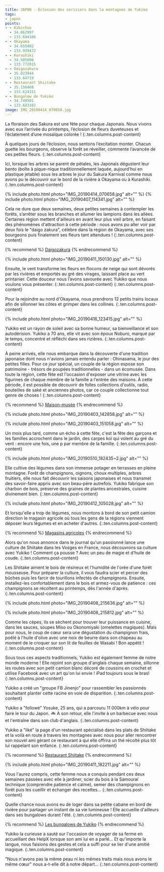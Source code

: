 ```yaml
---
title: JAPON - Éclosion des cerisiers dans la montagnes de Yukiko
tags:
- japon
points:
- - Kibichuo
  - 34.862997
  - 133.694166
- - Okayama
  - 34.655402
  - 133.919472
- - Kurashiki
  - 34.585086
  - 133.772015
- - Daigozakura
  - 35.023944
  - 133.64719
- - Restaurant Shiitake
  - 35.156468
  - 133.624151
- - Bungalow de Yukiko
  - 34.748501
  - 133.683102
image: IMG_20190414_070658.jpg
---
```


La floraison des Sakura est une fête pour chaque Japonais. Nous vivons avec eux l’arrivée du printemps, l’éclosion de fleurs duveteuses et l’éclatement d’une mosaïque colorée !
{:.ten.columns.post-content}

À quelques jours de l’éclosion, nous sentons l’excitation monter. Chacun guette les bourgeons, observe la forêt se réveiller, commente l’avancée de ces petites fleurs. 
{:.ten.columns.post-content}

<!--fin extrait-->


Ici, lorsque les arbres se parent de pétales, les Japonais dégustent leur bento (boîte à pique-nique traditionnellement laquée, aujourd’hui en plastique jetable) sous les arbres le jour du Sakura Karnival comme nous avons pu le découvrir sur le bord de la rivière à Okayama ou à Kurashiki.
{:.ten.columns.post-content}


{% include photo.html photo="IMG_20190414_070658.jpg" alt="" %}
{% include photo.html photo="IMG_20190407_114341.jpg" alt="" %}

Cela ne dure que deux semaines, deux petites semaines à contempler les forêts, s’arrêter sous les branches et allumer les lampions dans les allées. Certaines région mettent d'ailleurs en avant leur plus vieil arbre, en
faisant des phénomènes d'attraction à cette période : nous avons pu aller
voir par deux fois le "daigo zakura", célèbre dans la région de Okayama,
avec ses bourgeons puis finalement ses fleurs tant attendues !
{:.ten.columns.post-content}

{% recommend %}
[Daigozakura](http://ge0.me/w21eg6-dkH/Daigozakura_Cherry_Blossoms)
{% endrecommend %}

{% include photo.html photo="IMG_20190411_150130.jpg" alt="" %}

Ensuite, le vent transforme les fleurs en flocons de neige qui sont dévorés par les rivières et emportés au gré des virages, laissant place au vert printanier. Cette douceur nous l’avons savourée avec Yukiko que nous voulons vous présenter.
{:.ten.columns.post-content}
{:.ten.columns.post-content}

Pour la rejoindre au nord d'Okayama, nous prendrons 12 petits trains locaux
afin de sillonner les côtes et grimper dans les collines.
{:.ten.columns.post-content}

{% include photo.html photo="IMG_20190416_123415.jpg" alt="" %}

Yukiko est un rayon de soleil avec sa bonne humeur, sa bienveillance et son autodérision.
Yukiko a 70 ans, elle vit avec son époux Noburo, marqué par le temps, concentré et réfléchi dans ses rizières. 
{:.ten.columns.post-content}

À peine arrivés, elle nous embarque dans la découverte d'une tradition
japonaise dont nous n'avions jamais entendu parler : Ohinasama, le jour des
petites filles. Pour ce jour spécial, un couple de la région expose son
patrimoine - trésors de poupées traditionnelles - dans un écomusée. Dans
toute la région, cette fête est l'occasion d'exposer une vitrine avec les
figurines de chaque membre de la famille a l'entrée des maisons. À cette
période, il est possible de découvrir de folles collections d'outils,
radio, bouteilles de saké et anciennes photos, car ce couple collectionne
tout genre de choses !
{:.ten.columns.post-content}

{% recommend %}
[Maison-musée](http://ge0.me/021eA9OlzC/Musée_%3F)
{% endrecommend %}

{% include photo.html photo="IMG_20190403_142858.jpg" alt="" %}

{% include photo.html photo="IMG_20190403_151058.jpg" alt="" %}

Un mois plus tard, comme un écho à cette fête, c'est la fête des garçons et
les familles accrochent dans le jardin, des carpes koï qui volent au gré du
vent : encore une fois, une p par membre de la famille.
{:.ten.columns.post-content}

{% include photo.html photo="IMG_20190510_182435~2.jpg" alt="" %}

Elle cultive des légumes dans son immense potager en terrasses en pleine montagne. Forêt de champignons, oignons, choux multiples, arbres fruitiers, elle nous fait découvrir les saisons japonaises et nous transmet des savoir-faire appris avec son beau-père autrefois. Yukiko fabrique son charbon de bois, préserve des graines de plantes ancestrales, cuisine divinement bien. 
{:.ten.columns.post-content}

{% include photo.html photo="IMG_20190412_105028.jpg" alt="" %}

Et lorsqu'elle a trop de légumes, nous montons à bord de son petit camion
direction le magasin agricole où tous les gens de la régions viennent
déposer leurs légumes et en acheter d'autres.
{:.ten.columns.post-content}

{% recommend %}
[Magasins agricoles](http://ge0.me/021eBMBKq5/Magasins_agricoles)
{% endrecommend %}

Alors qu'on nous annonce dans le journal qu'un passionné lance une culture
de Shiitake dans les Vosges en France, nous découvrons sa culture avec
Yukiko ! Comment ça pousse ? Avec un peu de magie et d'huile de coude.
{:.ten.columns.post-content}

Les Shiitake aiment le bois de résineux et l'humidité de l'orée d'une forêt
mousseuse. Pour préparer la culture, il vous faudra scier et percer des
bûches puis les farcir de tourillons infectés de champignons. Ensuite,
installez-les confortablement dans le bois et armez-vous de patience : ces
champignons se récoltent au printemps, dès l'année d'après.
{:.ten.columns.post-content}

{% include photo.html photo="IMG_20190408_215636.jpg" alt="" %}

{% include photo.html photo="IMG_20190408_215812.jpg" alt="" %}

Comme les cèpes, ils se sèchent pour trouver leur puissance en cuisine,
dans les sauces, soupes Miso ou Okonomiyaki (omelettes magiques).
Mais pour nous, le coup de cœur sera une dégustation du champignon frais,
poêlé à l'huile d'olive avec une noix de beurre dans son chapeau au moment
de le croquer sur son lit de feuilles de Wasabi ! Bon appétit !
{:.ten.columns.post-content}

Sous tous ces aspects traditionnels, Yukiko est également femme de notre
monde moderne ! Elle rejoint son groupe d'anglais chaque semaine, sillonne
les routes avec son petit camion blanc décoré de coussins en crochet et
utilise Facebook avec un art qu'on lui envie ! iPad toujours sous le bras!
{:.ten.columns.post-content}

Yukiko a créé un "groupe FB Jinenjo" pour rassembler les passionnés
souhaitant planter cette racine en voie de disparition.
{:.ten.columns.post-content}

Yukiko a "followé" Yosuke, 25 ans, qui a parcouru 11 000km à vélo pour
faire le tour du Japon. 🚲 A son retour, elle l'invite à un barbecue avec
nous et l'entraîne dans son club d'anglais.
{:.ten.columns.post-content}

Yukiko a "liké" la page d'un restaurant spécialisé dans les plats de
Shiitake et la voilà en route à travers les montagnes avec nous pour aller
rencontrer son nouvel ami gérant ce restaurant à qui elle offrira un thé
récolté plus tôt lui rappelant son enfance.
{:.ten.columns.post-content}

{% recommend %}
[Restaurant Shiitake](http://ge0.me/0210AEUJgc/Shiitake_restaurant)
{% endrecommend %}

{% include photo.html photo="IMG_20190411_182211.jpg" alt="" %}

Vous l'aurez compris, cette femme nous a conquis pendant ces deux semaines
passées avec elle à jardiner, scier du bois à la Samouraï technique
(comprendre patience et calme), semer des champignons en forêt puis les
cueillir et échanger des recettes...
{:.ten.columns.post-content}

Quelle chance nous avons eu de loger dans sa petite cabane en bord de
rivière pour partager un instant de sa vie lumineuse ! Elle accueille
d'ailleurs dans ses bungalows durant l'été.
{:.ten.columns.post-content}

{% recommend %}
[Les bungalows de Yukiko](http://ge0.me/s21cpipCaA/Bungalow)
{% endrecommend %}

Yukiko la curieuse a sauté sur l'occasion de voyager de sa ferme en
accueillant des HelpX lorsque son ami lui en a parlé... Et qu'importe la
langue, nous faisions des gestes et cela a suffi pour se lier d'une amitié
magique.
{:.ten.columns.post-content}

"Nous n'avons pas la même peau ni les mêmes traits mais nous avons le même
cœur" nous a-t-elle dit à notre départ...
{:.ten.columns.post-content}
